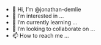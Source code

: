 - 👋 Hi, I’m @jonathan-demlie
- 👀 I’m interested in ...
- 🌱 I’m currently learning ...
- 💞️ I’m looking to collaborate on ...
- 📫 How to reach me ...

<!---
jonathan-demlie/jonathan-demlie is a ✨ special ✨ repository because its `README.md` (this file) appears on your GitHub profile.
You can click the Preview link to take a look at your changes.
--->
